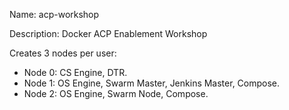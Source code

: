 Name: acp-workshop

Description: Docker ACP Enablement Workshop

Creates 3 nodes per user:

- Node 0: CS Engine, DTR.
- Node 1: OS Engine, Swarm Master, Jenkins Master, Compose.
- Node 2: OS Engine, Swarm Node, Compose.

